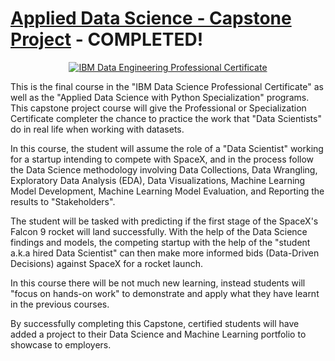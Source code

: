 # [Applied Data Science - Capstone Project](https://www.coursera.org/verify/WF55WBMGFHB9) - COMPLETED!

<p style="text-align:center">
    <a href="https://www.coursera.org/verify/WF55WBMGFHB9" target="_blank">
    <img src="https://github.com/erwinpasia/IBM-Applied-Data-Science---Capstone-Project-V2/blob/main/images/ADSC.png" alt="IBM Data Engineering Professional Certificate"  />
    </a>
</p>

This is the final course in the "IBM Data Science Professional Certificate" as well as the "Applied Data Science with Python Specialization" programs. This capstone project course will give the Professional or Specialization Certificate completer the chance to practice the work that "Data Scientists" do in real life when working with datasets.  

In this course, the student  will assume the role of a "Data Scientist" working for a startup intending to compete with SpaceX, and in the process follow the Data Science methodology involving Data Collections, Data Wrangling, Exploratory Data Analysis (EDA), Data Visualizations, Machine Learning Model Development, Machine Learning Model Evaluation, and Reporting the results to "Stakeholders".  

The student will be tasked with predicting if the first stage of the SpaceX's Falcon 9 rocket will land successfully. With the help of the Data Science findings and models, the competing startup with the help of the "student a.k.a hired Data Scientist" can then make more informed bids (Data-Driven Decisions) against SpaceX for a rocket launch.  

In this course there will be not much new learning, instead students will "focus on hands-on work" to demonstrate and apply what they have learnt in the previous courses.

By successfully completing this Capstone, certified students will have added a project to their Data Science and Machine Learning portfolio to showcase to employers.
